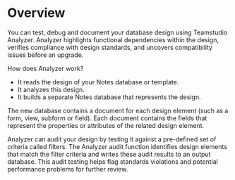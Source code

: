 # Overview

You can test, debug and document your database design using Teamstudio Analyzer. Analyzer highlights functional dependencies within the design, verifies compliance with design standards, and uncovers compatibility issues before an upgrade. 

How does Analyzer work? 

* It reads the design of your Notes database or template.
* It analyzes this design.
* It builds a separate Notes database that represents the design. 

The new database contains a document for each design element (such as a form, view, subform or field). Each document contains the fields that represent the properties or attributes of the related design element. 

Analyzer can audit your design by testing it against a pre-defined set of criteria called filters. The Analyzer audit function identifies design elements that match the filter criteria and writes these audit results to an output database. This audit testing helps flag standards violations and potential performance problems for further review. 